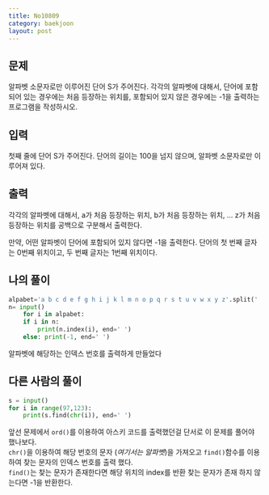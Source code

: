 ```yaml
---
title: No10809
category: baekjoon
layout: post
---
```

문제
--
알파벳 소문자로만 이루어진 단어 S가 주어진다. 각각의 알파벳에 대해서, 단어에 포함되어 있는 경우에는 처음 등장하는 위치를, 포함되어 있지 않은 경우에는 -1을 출력하는 프로그램을 작성하시오.  

입력
--
첫째 줄에 단어 S가 주어진다. 단어의 길이는 100을 넘지 않으며, 알파벳 소문자로만 이루어져 있다.  

출력
--
각각의 알파벳에 대해서, a가 처음 등장하는 위치, b가 처음 등장하는 위치, ... z가 처음 등장하는 위치를 공백으로 구분해서 출력한다.  

만약, 어떤 알파벳이 단어에 포함되어 있지 않다면 -1을 출력한다. 단어의 첫 번째 글자는 0번째 위치이고, 두 번째 글자는 1번째 위치이다.  



나의 풀이
-- 
```python
alpabet='a b c d e f g h i j k l m n o p q r s t u v w x y z'.split(' ')
n= input()
    for i in alpabet:
    if i in n:
        print(n.index(i), end=' ')
    else: print(-1, end=' ')
```

알파벳에 해당하는 인덱스 번호를 출력하게 만들었다  

다른 사람의 풀이
--
```python
s = input()
for i in range(97,123):
    print(s.find(chr(i)), end=' ')
```
앞선 문제에서 `ord()`를 이용하여 아스키 코드를 출력했던걸 단서로 이 문제를 풀어야 했나보다.  
`chr()`을 이용하여 해당 번호의 문자 (*여기서는 알파벳*)을 가져오고 `find()`함수를 이용하여 찾는 문자의 인덱스 번호를 출력 했다.  
`find()`는 찾는 문자가 존재한다면 해당 위치의 index를 반환 찾는 문자가 존재 하지 않는다면 -1을 반환한다.  

